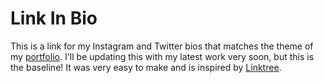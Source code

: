 # Link In Bio

This is a link for my Instagram and Twitter bios that matches the theme of my [portfolio](https://estaudere.github.io). I'll be updating this with my latest work very soon, but this is the baseline! It was very easy to make and is inspired by [Linktree](https://linktr.ee).
